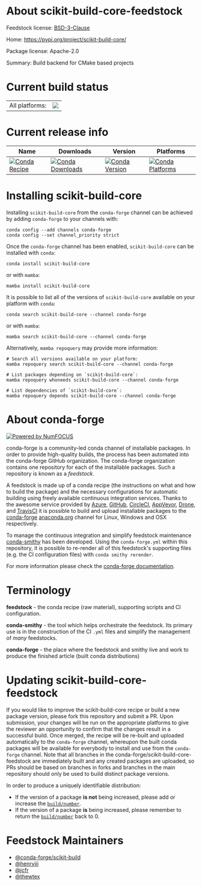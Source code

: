 About scikit-build-core-feedstock
=================================

Feedstock license: [BSD-3-Clause](https://github.com/conda-forge/scikit-build-core-feedstock/blob/main/LICENSE.txt)

Home: https://pypi.org/project/scikit-build-core/

Package license: Apache-2.0

Summary: Build backend for CMake based projects

Current build status
====================


<table><tr><td>All platforms:</td>
    <td>
      <a href="https://dev.azure.com/conda-forge/feedstock-builds/_build/latest?definitionId=18086&branchName=main">
        <img src="https://dev.azure.com/conda-forge/feedstock-builds/_apis/build/status/scikit-build-core-feedstock?branchName=main">
      </a>
    </td>
  </tr>
</table>

Current release info
====================

| Name | Downloads | Version | Platforms |
| --- | --- | --- | --- |
| [![Conda Recipe](https://img.shields.io/badge/recipe-scikit--build--core-green.svg)](https://anaconda.org/conda-forge/scikit-build-core) | [![Conda Downloads](https://img.shields.io/conda/dn/conda-forge/scikit-build-core.svg)](https://anaconda.org/conda-forge/scikit-build-core) | [![Conda Version](https://img.shields.io/conda/vn/conda-forge/scikit-build-core.svg)](https://anaconda.org/conda-forge/scikit-build-core) | [![Conda Platforms](https://img.shields.io/conda/pn/conda-forge/scikit-build-core.svg)](https://anaconda.org/conda-forge/scikit-build-core) |

Installing scikit-build-core
============================

Installing `scikit-build-core` from the `conda-forge` channel can be achieved by adding `conda-forge` to your channels with:

```
conda config --add channels conda-forge
conda config --set channel_priority strict
```

Once the `conda-forge` channel has been enabled, `scikit-build-core` can be installed with `conda`:

```
conda install scikit-build-core
```

or with `mamba`:

```
mamba install scikit-build-core
```

It is possible to list all of the versions of `scikit-build-core` available on your platform with `conda`:

```
conda search scikit-build-core --channel conda-forge
```

or with `mamba`:

```
mamba search scikit-build-core --channel conda-forge
```

Alternatively, `mamba repoquery` may provide more information:

```
# Search all versions available on your platform:
mamba repoquery search scikit-build-core --channel conda-forge

# List packages depending on `scikit-build-core`:
mamba repoquery whoneeds scikit-build-core --channel conda-forge

# List dependencies of `scikit-build-core`:
mamba repoquery depends scikit-build-core --channel conda-forge
```


About conda-forge
=================

[![Powered by
NumFOCUS](https://img.shields.io/badge/powered%20by-NumFOCUS-orange.svg?style=flat&colorA=E1523D&colorB=007D8A)](https://numfocus.org)

conda-forge is a community-led conda channel of installable packages.
In order to provide high-quality builds, the process has been automated into the
conda-forge GitHub organization. The conda-forge organization contains one repository
for each of the installable packages. Such a repository is known as a *feedstock*.

A feedstock is made up of a conda recipe (the instructions on what and how to build
the package) and the necessary configurations for automatic building using freely
available continuous integration services. Thanks to the awesome service provided by
[Azure](https://azure.microsoft.com/en-us/services/devops/), [GitHub](https://github.com/),
[CircleCI](https://circleci.com/), [AppVeyor](https://www.appveyor.com/),
[Drone](https://cloud.drone.io/welcome), and [TravisCI](https://travis-ci.com/)
it is possible to build and upload installable packages to the
[conda-forge](https://anaconda.org/conda-forge) [anaconda.org](https://anaconda.org/)
channel for Linux, Windows and OSX respectively.

To manage the continuous integration and simplify feedstock maintenance
[conda-smithy](https://github.com/conda-forge/conda-smithy) has been developed.
Using the ``conda-forge.yml`` within this repository, it is possible to re-render all of
this feedstock's supporting files (e.g. the CI configuration files) with ``conda smithy rerender``.

For more information please check the [conda-forge documentation](https://conda-forge.org/docs/).

Terminology
===========

**feedstock** - the conda recipe (raw material), supporting scripts and CI configuration.

**conda-smithy** - the tool which helps orchestrate the feedstock.
                   Its primary use is in the construction of the CI ``.yml`` files
                   and simplify the management of *many* feedstocks.

**conda-forge** - the place where the feedstock and smithy live and work to
                  produce the finished article (built conda distributions)


Updating scikit-build-core-feedstock
====================================

If you would like to improve the scikit-build-core recipe or build a new
package version, please fork this repository and submit a PR. Upon submission,
your changes will be run on the appropriate platforms to give the reviewer an
opportunity to confirm that the changes result in a successful build. Once
merged, the recipe will be re-built and uploaded automatically to the
`conda-forge` channel, whereupon the built conda packages will be available for
everybody to install and use from the `conda-forge` channel.
Note that all branches in the conda-forge/scikit-build-core-feedstock are
immediately built and any created packages are uploaded, so PRs should be based
on branches in forks and branches in the main repository should only be used to
build distinct package versions.

In order to produce a uniquely identifiable distribution:
 * If the version of a package **is not** being increased, please add or increase
   the [``build/number``](https://docs.conda.io/projects/conda-build/en/latest/resources/define-metadata.html#build-number-and-string).
 * If the version of a package **is** being increased, please remember to return
   the [``build/number``](https://docs.conda.io/projects/conda-build/en/latest/resources/define-metadata.html#build-number-and-string)
   back to 0.

Feedstock Maintainers
=====================

* [@conda-forge/scikit-build](https://github.com/conda-forge/scikit-build/)
* [@henryiii](https://github.com/henryiii/)
* [@jcfr](https://github.com/jcfr/)
* [@thewtex](https://github.com/thewtex/)

